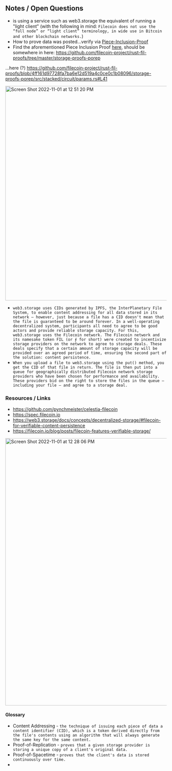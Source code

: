 
## Notes / Open Questions

* is using a service such as web3.storage the equivalent of running a "light client" (with the following in mind: ```Filecoin does not use the “full node” or “light client” terminology, in wide use in Bitcoin and other blockchain networks.```)
* How to prove data was posted...verify via [Piece-Inclusion-Proof](https://porcuquine.github.io/specs/docs/proofs/)
* Find the aforementioned Piece Inclusion Proof [here](https://github.com/filecoin-project/rust-fil-proofs), should be somewhere in here: https://github.com/filecoin-project/rust-fil-proofs/tree/master/storage-proofs-porep 

...here (?) https://github.com/filecoin-project/rust-fil-proofs/blob/4ff161d97728fa7ba6e12d519a4c0ce0c1b08096/storage-proofs-porep/src/stacked/circuit/params.rs#L41 


<img width="670" alt="Screen Shot 2022-11-01 at 12 51 20 PM" src="https://user-images.githubusercontent.com/33232379/199290446-5308bc7c-570f-437f-b6a5-334273401aa5.png">

* ```web3.storage uses CIDs generated by IPFS, the InterPlanetary File System, to enable content addressing for all data stored in its network — however, just because a file has a CID doesn't mean that the file is guaranteed to be around forever. In a well-operating decentralized system, participants all need to agree to be good actors and provide reliable storage capacity. For this, web3.storage uses the Filecoin network. The Filecoin network and its namesake token FIL (or ⨎ for short) were created to incentivize storage providers on the network to agree to storage deals. These deals specify that a certain amount of storage capacity will be provided over an agreed period of time, ensuring the second part of the solution: content persistence.```
* ```When you upload a file to web3.storage using the put() method, you get the CID of that file in return. The file is then put into a queue for geographically distributed Filecoin network storage providers who have been chosen for performance and availability. These providers bid on the right to store the files in the queue — including your file — and agree to a storage deal.```

### Resources / Links

* https://github.com/pynchmeister/celestia-filecoin
* https://spec.filecoin.io
* https://web3.storage/docs/concepts/decentralized-storage/#filecoin-for-verifiable-content-persistence
* https://filecoin.io/blog/posts/filecoin-features-verifiable-storage/


<img width="835" alt="Screen Shot 2022-11-01 at 12 28 06 PM" src="https://user-images.githubusercontent.com/33232379/199285481-cf5325ae-f1f9-4af6-96f1-d421eb3423fc.png">

#### Glossary

* Content Addressing - ```the technique of issuing each piece of data a content identifier (CID), which is a token derived directly from the file's contents using an algorithm that will always generate the same key for the same content.```
* Proof-of-Replication - ```proves that a given storage provider is storing a unique copy of a client's original data.```
* Proof-of-Spacetime - ```proves that the client's data is stored continuously over time.```
* 

